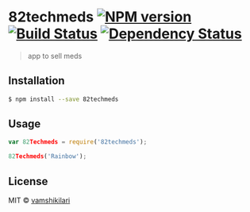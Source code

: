# 82techmeds [![NPM version][npm-image]][npm-url] [![Build Status][travis-image]][travis-url] [![Dependency Status][daviddm-image]][daviddm-url]
> app to sell meds

## Installation

```sh
$ npm install --save 82techmeds
```

## Usage

```js
var 82Techmeds = require('82techmeds');

82Techmeds('Rainbow');
```
## License

MIT © [vamshikilari]()


[npm-image]: https://badge.fury.io/js/82techmeds.svg
[npm-url]: https://npmjs.org/package/82techmeds
[travis-image]: https://travis-ci.org/devopsalok/82techmeds.svg?branch=master
[travis-url]: https://travis-ci.org/devopsalok/82techmeds
[daviddm-image]: https://david-dm.org/devopsalok/82techmeds.svg?theme=shields.io
[daviddm-url]: https://david-dm.org/devopsalok/82techmeds
